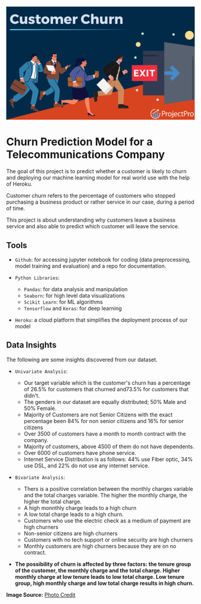 ![picture](https://github.com/Odeyiany2/FLiT-Apprenticeship-Data-Science-Projects/blob/main/Project_5%20Churn-Prediction-Model-with-Deployment/customer.png)



# Churn Prediction Model for a Telecommunications Company
The goal of this project is to predict whether a customer is likely to churn and deploying our machine learning 
model for real world use with the help of Heroku. 

Customer churn refers to the percentage of customers who stopped purchasing a business
product or rather service in our case, during a period of time.

This project is about understanding why customers leave a business service and also able to predict which customer will leave the service. 


## Tools
* `Github`: for accessing jupyter notebook for coding (data preprocessing, model training and evaluation) and a repo for documentation.
  
* `Python Libraries`:
  - `Pandas`: for data analysis and manipulation
  - `Seaborn`: for high level data visualizations
  - `Scikit Learn`: for ML algorithms
  - `Tensorflow` and `Keras`: for deep learning
    
* `Heroku`: a cloud platform that simplifies the deployment process of our model


## Data Insights
The following are some insights discovered from our dataset.
* `Univariate Analysis`:
  - Our target variable which is the customer's churn has a percentage of 26.5% for customers that churned and73.5% for customers that didn't.
  - The genders in our dataset are equally distributed; 50% Male and 50% Female.
  - Majority of Customers are not Senior Citizens with the exact percentage been 84% for non senior citizens and 16% for senior citizens
  - Over 3500 of customers have a month to month contract with the company.
  - Majority of customers, above 4500 of them do not have dependents.
  - Over 6000 of customers have phone service.
  - Internet Service Distribution is as follows: 44% use Fiber optic, 34% use DSL, and 22% do not use any internet service.

* `Bivariate Analysis`:
  - Thers is a positive correlation between the monthly charges variable and the total charges variable. The higher the monthly charge, the higher the total charge.
  - A high monnthly charge leads to a high churn
  - A low total charge leads to a high churn.
  - Customers who use the electric check as a medium of payment are high churners
  - Non-senior citizens are high churners
  - Customers with no tech support or online security are high churners
  - Monthly customers are high churners because they are on no contract.

* **The possibility of churn is affected by three factors: the tenure group of the customer, the monthly charge and the total charge. Higher monthly charge at low tenure leads to low total charge.  Low tenure group, high monthly charge and low total charge results in high churn.** 








**Image Source:** [Photo Credit](https://daxg39y63pxwu.cloudfront.net/images/blog/churn-models/Customer_Churn_Prediction_Models_in_Machine_Learning.png)
